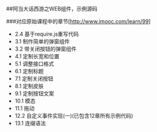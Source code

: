##阿当大话西游之WEB组件，示例源码


###对应原始课程中的章节[http://www.imooc.com/learn/99]
*  2.4 基于require.js重写代码
*  3.1 制作简单的弹窗组件
*  3.2 带关闭按钮的弹窗组件
*  4.1 定制长宽和位置
*  5.1 调整接口格式
*  6.1 定制标题
*  7.1 定制关闭按钮
*  8.1 定制皮肤
*  9.1 定制按钮文案
*  10.1 模态
*  11.1 拖动
*  12.2 自定义事件实现(一)(已包含12章所有示例代码)
*  13.1 连缀语法

